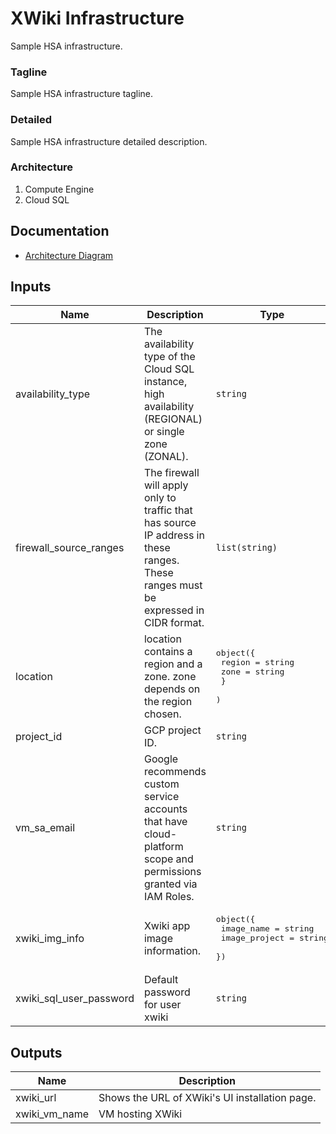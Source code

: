 # XWiki Infrastructure

Sample HSA infrastructure.

### Tagline
Sample HSA infrastructure tagline.

### Detailed
Sample HSA infrastructure detailed description.

### Architecture
1. Compute Engine
1. Cloud SQL

## Documentation
- [Architecture Diagram](todo)

<!-- BEGINNING OF PRE-COMMIT-TERRAFORM DOCS HOOK -->
## Inputs

| Name | Description | Type | Default | Required |
|------|-------------|------|---------|:--------:|
| availability\_type | The availability type of the Cloud SQL instance, high availability (REGIONAL) or single zone (ZONAL). | `string` | n/a | yes |
| firewall\_source\_ranges | The firewall will apply only to traffic that has source IP address in these ranges. These ranges must be expressed in CIDR format. | `list(string)` | n/a | yes |
| location | location contains a region and a zone. zone depends on the region chosen. | <pre>object({<br>    region = string<br>    zone   = string<br>    }<br>  )</pre> | n/a | yes |
| project\_id | GCP project ID. | `string` | n/a | yes |
| vm\_sa\_email | Google recommends custom service accounts that have cloud-platform scope and permissions granted via IAM Roles. | `string` | n/a | yes |
| xwiki\_img\_info | Xwiki app image information. | <pre>object({<br>    image_name    = string<br>    image_project = string<br>  })</pre> | n/a | yes |
| xwiki\_sql\_user\_password | Default password for user xwiki | `string` | n/a | yes |

## Outputs

| Name | Description |
|------|-------------|
| xwiki\_url | Shows the URL of XWiki's UI installation page. |
| xwiki\_vm\_name | VM hosting XWiki |

<!-- END OF PRE-COMMIT-TERRAFORM DOCS HOOK -->
